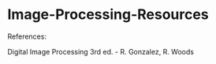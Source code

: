 # Image-Processing-Resources

References:

Digital Image Processing 3rd ed. - R. Gonzalez, R. Woods
